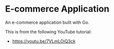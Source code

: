 # E-commerce Application

An e-commerce application built with Go.

This is from the following YouTube tutorial:

- https://youtu.be/7VLmLOiQ3ck
